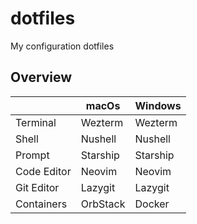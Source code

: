 # dotfiles

My configuration dotfiles

## Overview

|             | macOs      | Windows  |
|-------------|------------|----------|
| Terminal    | Wezterm    | Wezterm  |
| Shell       | Nushell    | Nushell  |
| Prompt      | Starship   | Starship |
| Code Editor | Neovim     | Neovim   |
| Git Editor  | Lazygit    | Lazygit  |
| Containers  | OrbStack   | Docker   |
